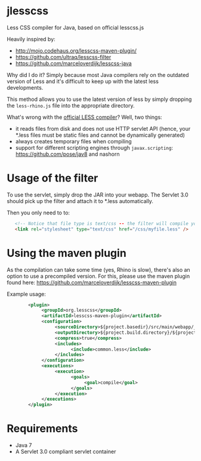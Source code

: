 jlesscss
========

Less CSS compiler for Java, based on official lesscss.js


Heavily inspired by:
* http://mojo.codehaus.org/lesscss-maven-plugin/
* https://github.com/ultraq/lesscss-filter
* https://github.com/marceloverdijk/lesscss-java


Why did I do it? Simply because most Java compilers rely on the outdated version of Less and it's difficult
to keep up with the latest less developments.

This method allows you to use the latest version of less by simply dropping the `less-rhino.js` file into the
appropriate directory.

What's wrong with the [official LESS compiler](https://github.com/marceloverdijk/lesscss-java)? Well, two things:
* it reads files from disk and does not use HTTP servlet API (hence, your *.less files must be static files and
  cannot be dynamically generated)
* always creates temporary files when compiling
* support for different scripting engines through `javax.scripting`: https://github.com/pose/jav8 and nashorn 


Usage of the filter
===================

To use the servlet, simply drop the JAR into your webapp. The Servlet 3.0 should pick up the filter and
attach it to *.less automatically.

Then you only need to to:
```html
   <!-- Notice that file type is text/css -- the filter will compile your stylesheet to CSS automatically -->
   <link rel="stylesheet" type="text/css" href="/css/myfile.less" />
```

Using the maven plugin
======================

As the compilation can take some time (yes, Rhino is slow), there's also an option to use a precompiled version.
For this, please use the maven plugin found here: https://github.com/marceloverdijk/lesscss-maven-plugin

Example usage:

```xml
		<plugin>
			 <groupId>org.lesscss</groupId>
			 <artifactId>lesscss-maven-plugin</artifactId>
			 <configuration>
				  <sourceDirectory>${project.basedir}/src/main/webapp/_common/css</sourceDirectory>
				  <outputDirectory>${project.build.directory}/${project.build.finalName}/_common/css</outputDirectory>
				  <compress>true</compress>
				  <includes>
						<include>common.less</include>
				  </includes>
			 </configuration>
			 <executions>
				  <execution>
						<goals>
							 <goal>compile</goal>
						</goals>
				  </execution>
			 </executions>
		</plugin>
```



Requirements
============

* Java 7
* A Servlet 3.0 compliant servlet container

